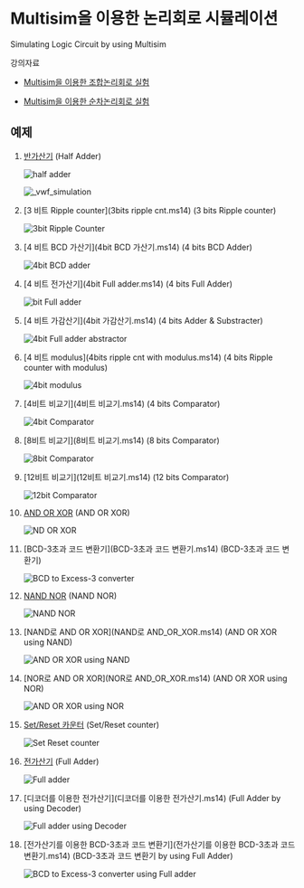 # Multisim을 이용한 논리회로 시뮬레이션

Simulating Logic Circuit by using Multisim

강의자료
+ [Multisim을 이용한 조합논리회로 실험](https://docs.google.com/document/d/1WXezy9JFQiraSLnUy9R7dk9Pz-jLC-JfszJM1WIOl5E/edit#heading=h.85b5f0p6fkux)

+ [Multisim을 이용한 순차논리회로 실험](https://docs.google.com/document/d/1jX-wdGTK424XunvFu4a4CxtR17Vvwe2NsozZ4Cq2cl0/edit#heading=h.cqoc0zbtcqou)

## 예제

1. [반가산기](반가산기.ms14) (Half Adder)

   ![half adder](<1_Half_adder/half adder.png>)

    ![_vwf_simulation]()
    

2. [3 비트 Ripple counter](3bits ripple cnt.ms14) (3 bits Ripple counter)

   ![3bit Ripple Counter](<2_ 3bit_Ripple_Counter/3bit Ripple Counter.png>)
 

3. [4 비트 BCD 가산기](4bit BCD 가산기.ms14) (4 bits BCD Adder)

   ![4bit BCD adder](<3_4bit_BCD_adder/4bit BCD adder.png>)

4. [4 비트 전가산기](4bit Full adder.ms14) (4 bits Full Adder)

   ![bit Full adder](<4_4bit_Full_adder/4bit Full adder.png>)


5. [4 비트 가감산기](4bit 가감산기.ms14) (4 bits Adder & Substracter)

   ![4bit Full adder abstractor](<5_4bit_Full_adder_abstractor/4bit Full adder abstractor.png>)
6. [4 비트 modulus](4bits ripple cnt with modulus.ms14) (4 bits Ripple counter with modulus)

   ![4bit modulus](<6_4bit_modulus/4bit modulus.png>)

7. [4비트 비교기](4비트 비교기.ms14) (4 bits Comparator)

   ![4bit Comparator](<7_4bit_Comparator/4bit Comparator.png>)

8. [8비트 비교기](8비트 비교기.ms14) (8 bits Comparator)

   ![8bit Comparator](<8_8bit_Comparator/8bit Comparator.png>)

9. [12비트 비교기](12비트 비교기.ms14) (12 bits Comparator)

   ![12bit Comparator](<9_12bit_Comparator/12bit Comparator.png>)

10. [AND OR XOR](AND_OR_XOR.ms14) (AND OR XOR)

    ![ND OR XOR](<10_AND_OR_XOR/AND OR XOR.png>)

11. [BCD-3초과 코드 변환기](BCD-3초과 코드 변환기.ms14) (BCD-3초과 코드 변환기)

    ![BCD to Excess-3 converter](<11_BCD_to_Excess-3_converter/BCD to Excess-3 converter.png>)

12. [NAND NOR](NAND_NOR.ms14) (NAND NOR)

    ![NAND NOR](<12_NAND_NOR/NAND NOR.png>)

13. [NAND로 AND OR XOR](NAND로 AND_OR_XOR.ms14) (AND OR XOR using NAND)

    ![AND OR XOR using NAND](<13_AND_OR_XOR_using_NAND/AND OR XOR using NAND.png>)

14. [NOR로 AND OR XOR](NOR로 AND_OR_XOR.ms14) (AND OR XOR using NOR)

    ![AND OR XOR using NOR](<14_AND_OR_XOR_using_NOR/AND OR XOR using NOR.png>)

15. [Set/Reset 카운터](Set_Reset_Cnt.ms14) (Set/Reset counter)

    ![Set Reset counter](<15_Set_Reset_counter/Set Reset counter.png>)

16. [전가산기](전가산기.ms14) (Full Adder)

    ![Full adder](<16_Full_adder/Full adder.png>)

17. [디코더를 이용한 전가산기](디코더를 이용한 전가산기.ms14) (Full Adder by using Decoder)

    ![Full adder using Decoder](<17_Full_adder_using_Decoder/Full adder using Decoder.png>)


18. [전가산기를 이용한 BCD-3초과 코드 변환기](전가산기를 이용한 BCD-3초과 코드 변환기.ms14) (BCD-3초과 코드 변환기 by using Full Adder)

    ![BCD to Excess-3 converter using Full adder](<18_BCD_to_Excess-3_converter_using_Full_adder/BCD to Excess-3 converter using Full adder.png>)






